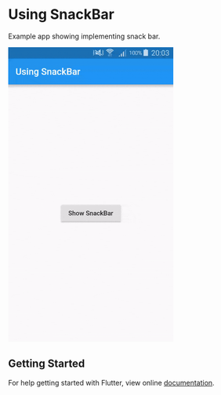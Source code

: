 # Using SnackBar

Example app showing implementing snack bar.

<img src="demo_img.gif" height="600em" />


## Getting Started

For help getting started with Flutter, view online [documentation](http://flutter.io/).
